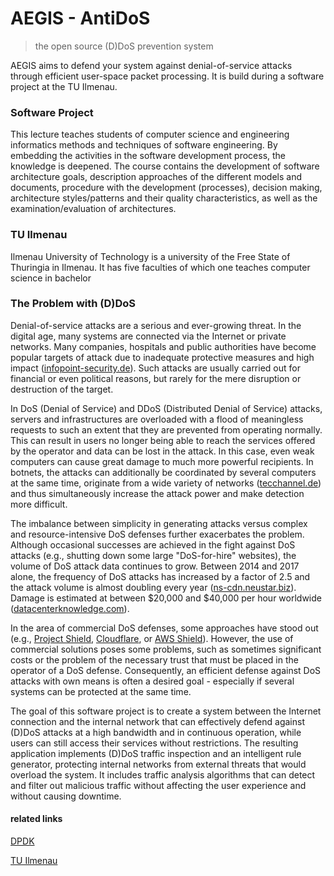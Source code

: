 AEGIS - AntiDoS
==========

> the open source (D)DoS prevention system

AEGIS aims to defend your system against denial-of-service attacks through efficient user-space packet processing. It is build during a software project at the TU Ilmenau.

### Software Project
This lecture teaches students of computer science and engineering informatics methods and techniques of software engineering. By embedding the activities in the software development process, the knowledge is deepened. The course contains the development of software architecture goals, description approaches of the different models and documents, procedure with the development (processes), decision making, architecture styles/patterns and their quality characteristics, as well as the examination/evaluation of architectures.

### TU Ilmenau
Ilmenau University of Technology is a university of the Free State of Thuringia in Ilmenau. It has five faculties of which one teaches computer science in bachelor

### The Problem with (D)DoS
Denial-of-service attacks are a serious and ever-growing threat.
In the digital age, many systems are connected via the Internet or private networks. Many companies, hospitals and public authorities have become popular targets of attack due to inadequate protective measures and high impact ([infopoint-security.de](https://www.infopoint-security.de/cyber-angriffe-auf-deutsche-krankenhaeuser-sind-um-220-prozent-gestiegen/a26177/)). Such attacks are usually carried out for financial or even political reasons, but rarely for the mere disruption or destruction of the target.

In DoS (Denial of Service) and DDoS (Distributed Denial of Service) attacks, servers and infrastructures are overloaded with a flood of meaningless requests to such an extent that they are prevented from operating normally. This can result in users no longer being able to reach the services offered by the operator and data can be lost in the attack.
In this case, even weak computers can cause great damage to much more powerful recipients. In botnets, the attacks can additionally be coordinated by several computers at the same time, originate from a wide variety of networks ([tecchannel.de](https://www.tecchannel.de/a/trend-micro-latente-gefahr-durch-botnet-sdbot,2024687)) and thus simultaneously increase the attack power and make detection more difficult.

The imbalance between simplicity in generating attacks versus complex and resource-intensive DoS defenses further exacerbates the problem. Although occasional successes are achieved in the fight against DoS attacks (e.g., shutting down some large "DoS-for-hire" websites), the volume of DoS attack data continues to grow. Between 2014 and 2017 alone, the frequency of DoS attacks has increased by a factor of 2.5 and the attack volume is almost doubling every year ([ns-cdn.neustar.biz](https://ns-cdn.neustar.biz/creative_services/biz/neustar/www/resources/whitepapers/it-security/ddos/2016-apr-ddos-report.pdf)). Damage is estimated at between $20,000 and $40,000 per hour worldwide ([datacenterknowledge.com](https://www.datacenterknowledge.com/archives/2016/05/13/number-of-costly-dos-related-data-center-outages-rising)).

In the area of commercial DoS defenses, some approaches have stood out (e.g., [Project Shield](https://projectshield.withgoogle.com/landing), [Cloudflare](https://www.cloudflare.com/ddos/), or [AWS Shield](https://aws.amazon.com/de/shield/)). However, the use of commercial solutions poses some problems, such as sometimes significant costs or the problem of the necessary trust that must be placed in the operator of a DoS defense. Consequently, an efficient defense against DoS attacks with own means is often a desired goal - especially if several systems can be protected at the same time.

The goal of this software project is to create a system between the Internet connection and the internal network that can effectively defend against (D)DoS attacks at a high bandwidth and in continuous operation, while users can still access their services without restrictions. The resulting application implements (D)DoS traffic inspection and an intelligent rule generator, protecting internal networks from external threats that would overload the system. It includes traffic analysis algorithms that can detect and filter out malicious traffic without affecting the user experience and without causing downtime.

#### related links
[DPDK](https://www.dpdk.org/)

[TU Ilmenau](https://www.tu-ilmenau.de)
